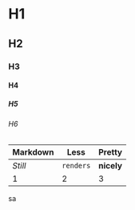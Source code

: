 # H1
## H2
### H3
#### H4
##### H5
###### H6
Markdown | Less | Pretty
--- | --- | ---
*Still* | `renders` | **nicely**
1 | 2 | 3
sa
